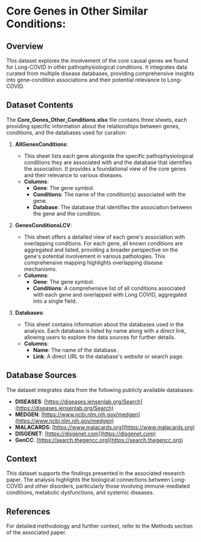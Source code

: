 # Core Genes in Other Similar Conditions:

## Overview
This dataset explores the involvement of the core causal genes we found for Long-COVID in other pathophysiological conditions. It integrates data curated from multiple disease databases, providing comprehensive insights into gene-condition associations and their potential relevance to Long-COVID.

## Dataset Contents
The **Core_Genes_Other_Conditions.xlsx** file contains three sheets, each providing specific information about the relationships between genes, conditions, and the databases used for curation:

1. **AllGenesConditions**:
   - This sheet lists each gene alongside the specific pathophysiological conditions they are associated with and the database that identifies the association. It provides a foundational view of the core genes and their relevance to various diseases.
   - **Columns**:
     - **Gene**: The gene symbol.
     - **Conditions**: The name of the condition(s) associated with the gene.
     - **Database**: The database that identifies the association between the gene and the condition.

2. **GenesConditionsLCV**:
   - This sheet offers a detailed view of each gene's association with overlapping conditions. For each gene, all known conditions are aggregated and listed, providing a broader perspective on the gene's potential involvement in various pathologies. This comprehensive mapping highlights overlapping disease mechanisms.
   - **Columns**:
     - **Gene**: The gene symbol.
     - **Conditions**: A comprehensive list of all conditions associated with each gene and overlapped with Long COVID, aggregated into a single field.

3. **Databases**:
   - This sheet contains information about the databases used in the analysis. Each database is listed by name along with a direct link, allowing users to explore the data sources for further details.
   - **Columns**:
     - **Name**: The name of the database.
     - **Link**: A direct URL to the database's website or search page.

## Database Sources
The dataset integrates data from the following publicly available databases:
- **DISEASES**: [https://diseases.jensenlab.org/Search](https://diseases.jensenlab.org/Search)
- **MEDGEN**: [https://www.ncbi.nlm.nih.gov/medgen](https://www.ncbi.nlm.nih.gov/medgen)
- **MALACARDS**: [https://www.malacards.org](https://www.malacards.org)
- **DISGENET**: [https://disgenet.com](https://disgenet.com)
- **GenCC**: [https://search.thegencc.org](https://search.thegencc.org)

## Context
This dataset supports the findings presented in the associated research paper. The analysis highlights the biological connections between Long-COVID and other disorders, particularly those involving immune-mediated conditions, metabolic dysfunctions, and systemic diseases.

## References
For detailed methodology and further context, refer to the Methods section of the associated paper.